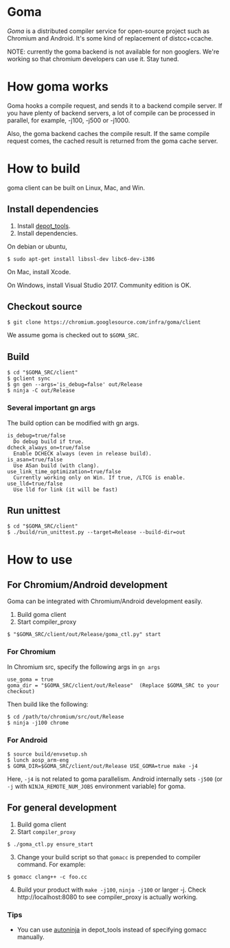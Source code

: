 # Goma

*Goma* is a distributed compiler service for open-source project such as
Chromium and Android. It's some kind of replacement of distcc+ccache.

NOTE: currently the goma backend is not available for non googlers.
We're working so that chromium developers can use it. Stay tuned.

# How goma works

Goma hooks a compile request, and sends it to a backend compile server.
If you have plenty of backend servers, a lot of compile can be processed in
parallel, for example, -j100, -j500 or -j1000.

Also, the goma backend caches the compile result. If the same compile request
comes, the cached result is returned from the goma cache server.

# How to build

goma client can be built on Linux, Mac, and Win.

## Install dependencies

1. Install [depot_tools](http://dev.chromium.org/developers/how-tos/install-depot-tools).
2. Install dependencies.

On debian or ubuntu,

```
$ sudo apt-get install libssl-dev libc6-dev-i386
```

On Mac, install Xcode.

On Windows, install Visual Studio 2017. Community edition is OK.


## Checkout source

```
$ git clone https://chromium.googlesource.com/infra/goma/client
```

We assume goma is checked out to `$GOMA_SRC`.

## Build

```
$ cd "$GOMA_SRC/client"
$ gclient sync
$ gn gen --args='is_debug=false' out/Release
$ ninja -C out/Release
```

### Several important gn args

The build option can be modified with gn args.

```
is_debug=true/false
  Do debug build if true.
dcheck_always_on=true/false
  Enable DCHECK always (even in release build).
is_asan=true/false
  Use ASan build (with clang).
use_link_time_optimization=true/false
  Currently working only on Win. If true, /LTCG is enable.
use_lld=true/false
  Use lld for link (it will be fast)
```

## Run unittest

```
$ cd "$GOMA_SRC/client"
$ ./build/run_unittest.py --target=Release --build-dir=out
```

# How to use

## For Chromium/Android development

Goma can be integrated with Chromium/Android development easily.

1. Build goma client
2. Start compiler_proxy

```
$ "$GOMA_SRC/client/out/Release/goma_ctl.py" start
```

### For Chromium

In Chromium src, specify the following args in `gn args`

```
use_goma = true
goma_dir = "$GOMA_SRC/client/out/Release"  (Replace $GOMA_SRC to your checkout)
```

Then build like the following:

```
$ cd /path/to/chromium/src/out/Release
$ ninja -j100 chrome
```

### For Android

```
$ source build/envsetup.sh
$ lunch aosp_arm-eng
$ GOMA_DIR=$GOMA_SRC/client/out/Release USE_GOMA=true make -j4
```

Here, `-j4` is not related to goma parallelism. Android internally sets
`-j500` (or `-j` with `NINJA_REMOTE_NUM_JOBS` environment variable) for goma.

## For general development

1. Build goma client
2. Start `compiler_proxy`

```
$ ./goma_ctl.py ensure_start
```

3. Change your build script so that `gomacc` is prepended to compiler command.
   For example:

```
$ gomacc clang++ -c foo.cc
```

4. Build your product with `make -j100`, `ninja -j100` or larger -j.
   Check http://localhost:8080 to see compiler_proxy is actually working.


### Tips

* You can use [autoninja](https://chromium.googlesource.com/chromium/tools/depot_tools.git/+/master/autoninja) in depot_tools instead of specifying gomacc manually.



